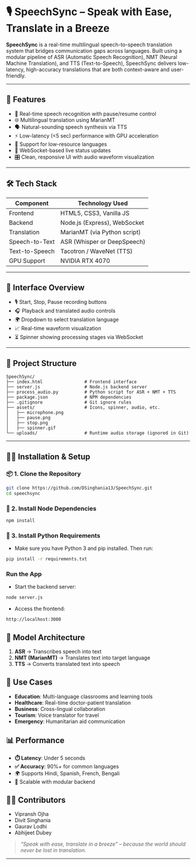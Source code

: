 # 🎙️ SpeechSync – Speak with Ease, Translate in a Breeze

**SpeechSync** is a real-time multilingual speech-to-speech translation system that bridges communication gaps across languages. Built using a modular pipeline of ASR (Automatic Speech Recognition), NMT (Neural Machine Translation), and TTS (Text-to-Speech), SpeechSync delivers low-latency, high-accuracy translations that are both context-aware and user-friendly.

---

## 🚀 Features

- 🎤 Real-time speech recognition with pause/resume control  
- 🌐 Multilingual translation using MarianMT  
- 🗣️ Natural-sounding speech synthesis via TTS  
- ⚡ Low-latency (<5 sec) performance with GPU acceleration  
- 🧠 Support for low-resource languages  
- 💬 WebSocket-based live status updates  
- 🎛️ Clean, responsive UI with audio waveform visualization  

---

## 🛠️ Tech Stack

| Component        | Technology Used             |
|------------------|-----------------------------|
| Frontend         | HTML5, CSS3, Vanilla JS     |
| Backend          | Node.js (Express), WebSocket |
| Translation      | MarianMT (via Python script) |
| Speech-to-Text   | ASR (Whisper or DeepSpeech) |
| Text-to-Speech   | Tacotron / WaveNet (TTS)    |
| GPU Support      | NVIDIA RTX 4070             |

---

## 📸 Interface Overview

- 🎙️ Start, Stop, Pause recording buttons  
- 🎧 Playback and translated audio controls  
- 🌍 Dropdown to select translation language  
- 📈 Real-time waveform visualization  
- ⏳ Spinner showing processing stages via WebSocket  

---

## 📁 Project Structure

```
SpeechSync/
├── index.html                # Frontend interface
├── server.js                 # Node.js backend server
├── process_audio.py          # Python script for ASR + NMT + TTS
├── package.json              # NPM dependencies
├── .gitignore                # Git ignore rules
├── assets/                   # Icons, spinner, audio, etc.
│   ├── microphone.png
│   ├── pause.png
│   ├── stop.png
│   ├── spinner.gif
└── uploads/                  # Runtime audio storage (ignored in Git)
```

---

## 🧑‍💻 Installation & Setup

### 📦 1. Clone the Repository

```bash
git clone https://github.com/DSinghania13/SpeechSync.git
cd speechsync
```

### 🧪 2. Install Node Dependencies

```bash
npm install
```

### 🧪 3. Install Python Requirements

- Make sure you have Python 3 and pip installed. Then run:

```bash
pip install -r requirements.txt
```

###  Run the App

- Start the backend server:

```bash
node server.js
```

- Access the frontend:

```
http://localhost:3000
```

## 🧪 Model Architecture

1.	**ASR** → Transcribes speech into text
2.	**NMT (MarianMT)** → Translates text into target language
3.	**TTS** → Converts translated text into speech

## 🎯 Use Cases

- **Education**: Multi-language classrooms and learning tools
- **Healthcare**: Real-time doctor-patient translation
- **Business**: Cross-lingual collaboration
- **Tourism**: Voice translator for travel
- **Emergency**: Humanitarian aid communication

## 📊 Performance

- **⏱️ Latency**: Under 5 seconds
- **✅ Accuracy**: 90%+ for common languages
- 🌍 Supports Hindi, Spanish, French, Bengali
- 🔁 Scalable with modular backend

## 👨‍💻 Contributors

- Vipransh Ojha
- Divit Singhania
- Gaurav Lodhi
- Abhijeet Dubey

> _“Speak with ease, translate in a breeze” – because the world should never be lost in translation._

---
